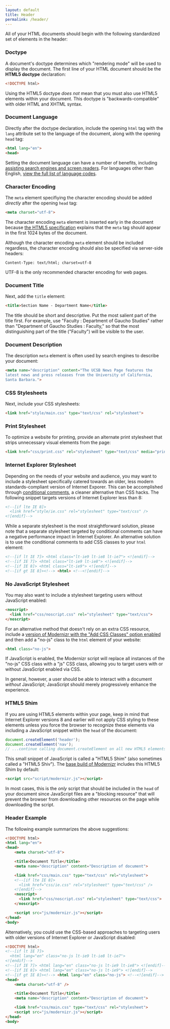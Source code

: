 ```yaml
---
layout: default
title: Header
permalink: /header/
---
```


All of your HTML documents should begin with the following standardized set
of elements in the header:

### Doctype

A document's doctype determines which "rendering mode" will be used to display
the document. The first line of your HTML document should be the
**HTML5 doctype** declaration:

```html
<!DOCTYPE html>
```

Using the HTML5 doctype *does not* mean that you must also use HTML5
elements within your document. This doctype is "backwards-compatible" with
older HTML and XHTML syntax.

### Document Language

Directly after the doctype declaration, include the opening `html` tag with the
`lang` attribute set to the language of the document, along with the
opening `head` tag:

```html
<html lang="en">
<head>
```

Setting the document language can have a number of benefits, including
[assisting search engines and screen readers](http://www.w3.org/TR/html4/struct/dirlang.html#adef-lang).
For languages other than English,
[view the full list of language codes](https://www.loc.gov/standards/iso639-2/php/English_list.php).

### Character Encoding

The `meta` element specifiying the character encoding should be added
*directly* after the opening `head` tag:

```html
<meta charset="utf-8">
```

The character encoding `meta` element is inserted early in the
document because
[the HTML5 specification](https://html.spec.whatwg.org/multipage/semantics.html#charset)
explains that the `meta` tag should appear in the first 1024 bytes of the document.

Although the character encoding `meta` element should be included
regardless, the character encoding should also be specified via server-side
headers:

```
Content-Type: text/html; charset=utf-8
```

UTF-8 is the only recommended character encoding for web pages.

### Document Title

Next, add the `title` element:

```html
<title>Section Name - Department Name</title>
```

The title should be short and descriptive. Put the most salient part of the
title first. For example, use "Faculty : Department of Gaucho Studies" rather
than "Department of Gaucho Studies : Faculty," so that the most distinguishing
part of the title ("Faculty") will be visible to the user.

### Document Description

The description `meta` element is often used by search engines to describe
your document:

```html
<meta name="description" content="The UCSB News Page features the
latest news and press releases from the University of California,
Santa Barbara.">
```

### CSS Stylesheets

Next, include your CSS stylesheets:

```html
<link href="style/main.css" type="text/css" rel="stylesheet">
```

### Print Stylesheet

To optimize a website for printing, provide an alternate print stylesheet that
strips unnecessary visual elements from the page:

```html
<link href="css/print.css" rel="stylesheet" type="text/css" media="print">
```

### Internet Explorer Stylesheet

Depending on the needs of your website and audience, you may want to include a
stylesheet specifically catered towards an older, less modern
standards-compliant version of Internet Exporer. This can be accomplished
through [conditional comments](https://msdn.microsoft.com/en-us/library/ms537512%28v=vs.85%29.aspx),
a cleaner alternative than CSS hacks. The following snippet targets versions
of Internet Explorer less than 8:

```html
<!--[if lte IE 8]>
  <link href="style/ie.css" rel="stylesheet" type="text/css" />
<![endif]-->
```

While a separate stylesheet is the most straightforward solution, please note
that a separate stylesheet targeted by conditional comments can have a negative
performance impact in Internet Explorer. An alternative solution is to use the
conditional comments to add CSS classes to your `html` element:

```html
<!--[if lt IE 7]> <html class="lt-ie9 lt-ie8 lt-ie7"> <![endif]-->
<!--[if IE 7]> <html class="lt-ie9 lt-ie8"> <![endif]-->
<!--[if IE 8]> <html class="lt-ie9"> <![endif]-->
<!--[if gt IE 8]><!--> <html> <!--<![endif]-->
```

### No JavaScript Stylesheet

You may also want to include a stylesheet targeting users without JavaScript
enabled:

```html
<noscript>
  <link href="css/noscript.css" rel="stylesheet" type="text/css">
</noscript>
```

For an alternative method that doesn't rely on an extra CSS resource, include a
[version of Modernizr with the "Add CSS Classes" option enabled](http://modernizr.com/download/#-shiv-cssclasses)
and then add a "no-js" class to the `html` element of your website:

```html
<html class="no-js">
```

If JavaScript is enabled, the Modernizr script will replace all instances of
the "no-js" CSS class with a "js" CSS class, allowing you to target users with
or without JavaScript enabled via CSS.

In general, however, a user should be able to interact with a document
*without* JavaScript; JavaScript should merely progressively enhance the
experience.

### HTML5 Shim

If you are using HTML5 elements within your page, keep in mind that Internet
Explorer versions 8 and earlier will not apply CSS styling to these elements
unless you force the browser to recognize these elements via including a
JavaScript snippet within the `head` of the document:

```javascript
document.createElement('header');
document.createElement('nav');
// ...continue calling document.createElement on all new HTML5 elements
```

This small snippet of JavaScript is called a "HTML5 Shim"
(also sometimes called a "HTML5 Shiv"). The
[base build of Modernizr](http://modernizr.com/download/#-printshiv)
includes this HTML5 Shim by default:

```html
<script src="script/modernizr.js"></script>
```

In most cases, this is the *only* script that should be included in the
`head` of your document since JavaScript files are a "blocking resource" that
will prevent the browser from downloading other resources on the page while
downloading the script.

### Header Example

The following example summarizes the above suggestions:

```html
<!DOCTYPE html>
<html lang="en">
<head>
    <meta charset="utf-8">

    <title>Document Title</title>
    <meta name="description" content="Description of document">

    <link href="css/main.css" type="text/css" rel="stylesheet">
    <!--[if lte IE 8]>
      <link href="css/ie.css" rel="stylesheet" type="text/css" />
    <![endif]-->
    <noscript>
      <link href="css/noscript.css" rel="stylesheet" type="text/css">
    </noscript>

    <script src="js/modernizr.js"></script>
</head>
<body>
```

Alternatively, you could use the CSS-based approaches to targeting users with
older versions of Internet Explorer or JavaScript disabled:

```html
<!DOCTYPE html>
<!--[if lt IE 7]>
  <html lang="en" class="no-js lt-ie9 lt-ie8 lt-ie7">
<![endif]-->
<!--[if IE 7]> <html lang="en" class="no-js lt-ie9 lt-ie8"> <![endif]-->
<!--[if IE 8]> <html lang="en" class="no-js lt-ie9"> <![endif]-->
<!--[if gt IE 8]><!--> <html lang="en" class="no-js"> <!--<![endif]-->
<head>
    <meta charset="utf-8" />

    <title>Document Title</title>
    <meta name="description" content="Description of document">

    <link href="css/main.css" type="text/css" rel="stylesheet">
    <script src="js/modernizr.js"></script>
</head>
<body>
```
